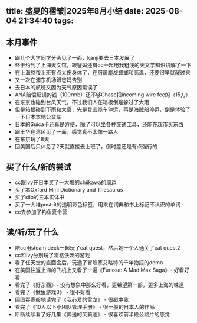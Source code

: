 title: 盛夏的褶皱|2025年8月小结
date: 2025-08-04 21:34:40
tags:
---
## 本月事件

- 跟几个大学同学分头见了一面，kanji要去日本发展了
- 终于约到了上海天文馆，跟爸妈还有cc一起用我粗浅的天文学知识讲解了一下
- 在上海熬夜上班有点太伤身体了，在厨房鏖战蟑螂和高温，还要很早就醒过来
- 又一次在浦东机场跟爸妈告别
- 去日本的航班又因为天气原因延误了
- ANA赔偿延误的钱（100rmb）还不够Chase扣incoming wire fee的（15刀）
- 在东京也碰到台风天气，不过我们人在箱根倒是躲过了大雨
- 但是箱根碰到下雨和大雾，先是登山缆车停运，再是海贼船停运，倒是体验了一下日本本地公交车
- 日本的Suica卡还真是方便，除了可以坐各种交通工具，还能在超市买东西
- 跟王华在湾区见了一面，感觉真不太像一路人
- 在东京玩了8天
- 回美国后只休息了2天就直接去上班了，倒时差还是有点强行的


## 买了什么/新的尝试

- cc跟Ivy在日本买了一大堆的chiikawa的周边
- 买了本Oxford Mini Dictionary and Thesaurus
- 买了silo的三本实体书
- 买了一大堆post-it的透明彩色标签，用来在词典和书上标记不认识的单词
- cc去参加了钓鱼夏令营


## 读/听/玩了什么

- 陪cc用steam deck一起玩了cat quest，然后她一个人通关了cat quest2
- cc和Ivy分别玩了霍格沃茨的游戏
- 看了任天堂的直面会后，玩通了冒險家艾略特的千年物語的demo 
- 在美国往返上海的飞机上又看了一遍《Furiosa: A Mad Max Saga》- 好看好看
- 看完了《好东西》- 没有想象中那么好看，更希望第一部，更多上海的味道
- 看完了《鱿鱼游戏3》 - 很不好看
- 囫囵吞枣般地读完了《我心爱的雷龙》 - 很戳中我
- 看完了《10人以下小团队管理手册》 - 很一般的日本人的作品
- 断断续续看了好几集《葬送的芙莉莲》 - 很喜欢前半段公路片的感觉